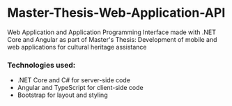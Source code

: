 # Master-Thesis-Web-Application-API
Web Application and Application Programming Interface made with .NET Core and Angular as part of Master's Thesis: Development of mobile and web applications for cultural heritage assistance

### Technologies used:
- .NET Core and C# for server-side code
- Angular and TypeScript for client-side code
- Bootstrap for layout and styling
